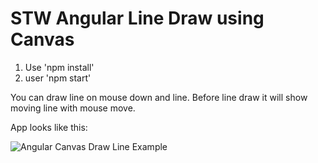 # STW Angular Line Draw using Canvas

1. Use 'npm install'
2. user 'npm start'

You can draw line on mouse down and line. Before line draw it will show moving line with mouse move. 

App looks like this:

![Angular Canvas Draw Line Example](https://github.com/stw-services/Angular-LineDraw-Canvas/blob/master/src/images/LineDraw.PNG?raw=true)

